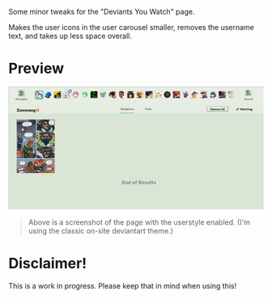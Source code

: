 Some minor tweaks for the "Deviants You Watch" page.

Makes the user icons in the user carousel smaller, removes the username text, and takes up less space overall. 


# Preview

![alt text](https://raw.githubusercontent.com/Proxybat/UserCSS/main/Deviantart/DeviantArt%20DYWP/Preview/DYWP-screenshot-mini.png "DeviantArt Deviants you watch page.")
> Above is a screenshot of the page with the userstyle enabled. (I'm using the classic on-site deviantart theme.)


# Disclaimer!

This is a work in progress. Please keep that in mind when using this!
